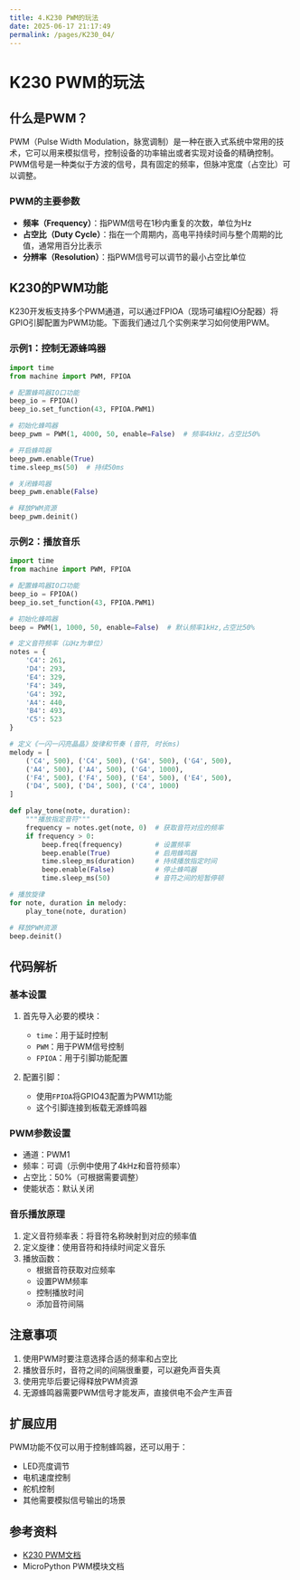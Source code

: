 ```yaml
---
title: 4.K230 PWM的玩法
date: 2025-06-17 21:17:49
permalink: /pages/K230_04/
---
```


# K230 PWM的玩法

## 什么是PWM？

PWM（Pulse Width Modulation，脉宽调制）是一种在嵌入式系统中常用的技术，它可以用来模拟信号，控制设备的功率输出或者实现对设备的精确控制。PWM信号是一种类似于方波的信号，具有固定的频率，但脉冲宽度（占空比）可以调整。

### PWM的主要参数

- **频率（Frequency）**：指PWM信号在1秒内重复的次数，单位为Hz
- **占空比（Duty Cycle）**：指在一个周期内，高电平持续时间与整个周期的比值，通常用百分比表示
- **分辨率（Resolution）**：指PWM信号可以调节的最小占空比单位

## K230的PWM功能

K230开发板支持多个PWM通道，可以通过FPIOA（现场可编程IO分配器）将GPIO引脚配置为PWM功能。下面我们通过几个实例来学习如何使用PWM。

### 示例1：控制无源蜂鸣器

```python
import time
from machine import PWM, FPIOA

# 配置蜂鸣器IO口功能
beep_io = FPIOA()
beep_io.set_function(43, FPIOA.PWM1)

# 初始化蜂鸣器
beep_pwm = PWM(1, 4000, 50, enable=False)  # 频率4kHz，占空比50%

# 开启蜂鸣器
beep_pwm.enable(True)
time.sleep_ms(50)  # 持续50ms

# 关闭蜂鸣器
beep_pwm.enable(False)

# 释放PWM资源
beep_pwm.deinit()
```

### 示例2：播放音乐

```python
import time
from machine import PWM, FPIOA

# 配置蜂鸣器IO口功能
beep_io = FPIOA()
beep_io.set_function(43, FPIOA.PWM1)

# 初始化蜂鸣器
beep = PWM(1, 1000, 50, enable=False)  # 默认频率1kHz,占空比50%

# 定义音符频率（以Hz为单位）
notes = {
    'C4': 261,
    'D4': 293,
    'E4': 329,
    'F4': 349,
    'G4': 392,
    'A4': 440,
    'B4': 493,
    'C5': 523
}

# 定义《一闪一闪亮晶晶》旋律和节奏 (音符, 时长ms)
melody = [
    ('C4', 500), ('C4', 500), ('G4', 500), ('G4', 500),
    ('A4', 500), ('A4', 500), ('G4', 1000),
    ('F4', 500), ('F4', 500), ('E4', 500), ('E4', 500),
    ('D4', 500), ('D4', 500), ('C4', 1000)
]

def play_tone(note, duration):
    """播放指定音符"""
    frequency = notes.get(note, 0)  # 获取音符对应的频率
    if frequency > 0:
        beep.freq(frequency)        # 设置频率
        beep.enable(True)           # 启用蜂鸣器
        time.sleep_ms(duration)     # 持续播放指定时间
        beep.enable(False)          # 停止蜂鸣器
        time.sleep_ms(50)           # 音符之间的短暂停顿

# 播放旋律
for note, duration in melody:
    play_tone(note, duration)

# 释放PWM资源
beep.deinit()
```

## 代码解析

### 基本设置

1. 首先导入必要的模块：
   - `time`：用于延时控制
   - `PWM`：用于PWM信号控制
   - `FPIOA`：用于引脚功能配置

2. 配置引脚：
   - 使用`FPIOA`将GPIO43配置为PWM1功能
   - 这个引脚连接到板载无源蜂鸣器

### PWM参数设置

- 通道：PWM1
- 频率：可调（示例中使用了4kHz和音符频率）
- 占空比：50%（可根据需要调整）
- 使能状态：默认关闭

### 音乐播放原理

1. 定义音符频率表：将音符名称映射到对应的频率值
2. 定义旋律：使用音符和持续时间定义音乐
3. 播放函数：
   - 根据音符获取对应频率
   - 设置PWM频率
   - 控制播放时间
   - 添加音符间隔

## 注意事项

1. 使用PWM时要注意选择合适的频率和占空比
2. 播放音乐时，音符之间的间隔很重要，可以避免声音失真
3. 使用完毕后要记得释放PWM资源
4. 无源蜂鸣器需要PWM信号才能发声，直接供电不会产生声音

## 扩展应用

PWM功能不仅可以用于控制蜂鸣器，还可以用于：
- LED亮度调节
- 电机速度控制
- 舵机控制
- 其他需要模拟信号输出的场景

## 参考资料

- [K230 PWM文档](https://wiki.lckfb.com/zh-hans/lushan-pi-k230/basic/pwm.html)
- MicroPython PWM模块文档